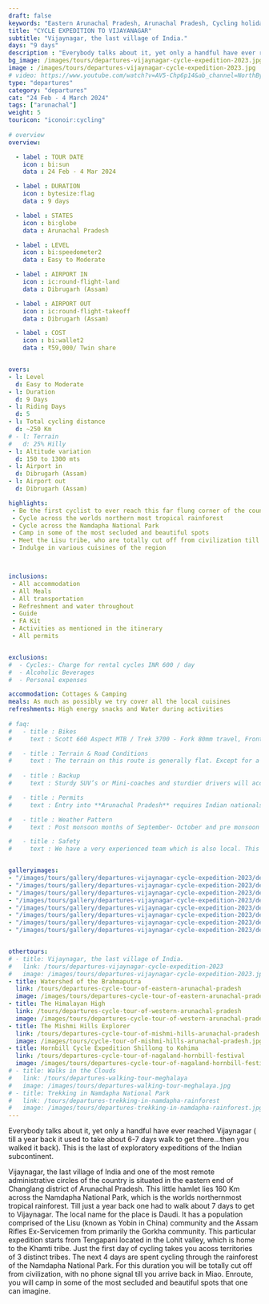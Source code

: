 ```yaml
---
draft: false
keywords: "Eastern Arunachal Pradesh, Arunachal Pradesh, Cycling holiday, the Brahmaputra Valley"
title: "CYCLE EXPEDITION TO VIJAYANAGAR"
subtitle: "Vijaynagar, the last village of India."
days: "9 days"
description : "Everybody talks about it, yet only a handful have ever reached Vijaynagar. This is the last of exploratory expeditions of the Indian subcontinent."
bg_image: /images/tours/departures-vijaynagar-cycle-expedition-2023.jpg
image : /images/tours/departures-vijaynagar-cycle-expedition-2023.jpg
# video: https://www.youtube.com/watch?v=AV5-Chp6p14&ab_channel=NorthBynortheast
type: "departures"
category: "departures"
cat: "24 Feb - 4 March 2024"
tags: ["arunachal"]
weight: 5
touricon: "iconoir:cycling"
 
# overview
overview:

  - label : TOUR DATE
    icon : bi:sun
    data : 24 Feb - 4 Mar 2024

  - label : DURATION
    icon : bytesize:flag
    data : 9 days

  - label : STATES
    icon : bi:globe
    data : Arunachal Pradesh

  - label : LEVEL
    icon : bi:speedometer2
    data : Easy to Moderate

  - label : AIRPORT IN
    icon : ic:round-flight-land
    data : Dibrugarh (Assam)

  - label : AIRPORT OUT
    icon : ic:round-flight-takeoff
    data : Dibrugarh (Assam)

  - label : COST
    icon : bi:wallet2
    data : ₹59,000/ Twin share


overs:
- l: Level 
  d: Easy to Moderate 
- l: Duration
  d: 9 Days
- l: Riding Days
  d: 5
- l: Total cycling distance
  d: ~250 Km
# - l: Terrain
#   d: 25% Hilly 
- l: Altitude variation
  d: 150 to 1300 mts
- l: Airport in
  d: Dibrugarh (Assam)
- l: Airport out
  d: Dibrugarh (Assam)

highlights:
 - Be the first cyclist to ever reach this far flung corner of the country
 - Cycle across the worlds northern most tropical rainforest
 - Cycle across the Namdapha National Park
 - Camp in some of the most secluded and beautiful spots
 - Meet the Lisu tribe, who are totally cut off from civilization till just a couple of years back
 - Indulge in various cuisines of the region



inclusions:
 - All accommodation
 - All Meals
 - All transportation
 - Refreshment and water throughout
 - Guide
 - FA Kit
 - Activities as mentioned in the itinerary
 - All permits


exclusions:
#  - Cycles:- Charge for rental cycles INR 600 / day
#  - Alcoholic Beverages
#  - Personal expenses

accommodation: Cottages & Camping
meals: As much as possibly we try cover all the local cuisines
refreshments: High energy snacks and Water during activities  
 
# faq:
#   - title : Bikes
#     text : Scott 660 Aspect MTB / Trek 3700 - Fork 80mm travel, Front Derailleur Shimano FD-TX50 / 34.9mm, Rear Derailleur Shimano Tourney RD-TX35 21 Speed (Upgraded), Shifters Shimano ST-EF 41 L / 7R EZ-ire plus (Upgraded), Brakeset Tektro SCM-02 mech. Disc 160F/160Rmm Rotor, Front Tyre 6 26×2.1 / 30TPI, Rear Tyre 6 26×2.1 / 30TPI, Weight 13.6 kg / 29.98 lbs

#   - title : Terrain & Road Conditions
#     text : The terrain on this route is generally flat. Except for a few odd days the roads are generally excellent. This is probably one of the easiest routes to cycle in the Northeastern region, with beautiful views, interesting tribes and excellent road conditions.
   
#   - title : Backup
#     text : Sturdy SUV’s or Mini-coaches and sturdier drivers will accompany you on every trip. These vehicles are along right from your airport pick up to your drop back to the airport.

#   - title : Permits 
#     text : Entry into **Arunachal Pradesh** requires Indian nationals to aquire a Inner Line Permit (ILP) whereas foreign nationals require Restricted Area Permits (RAP), both of which have a certain fees applicable.

#   - title : Weather Pattern 
#     text : Post monsoon months of September- October and pre monsoon months of March-April are very pleasant with blue skies and a fair days. Peak winters are from November to February with the mercury coming down below 15 C in the nights, where as the days are quite pleasant.

#   - title : Safety 
#     text : We have a very experienced team which is also local. This reflects in the overall safety of our tours. Rest assured your guides know where extra attention is required and when. All our routes are well known to us, we know where the nearest medical facilities are, we know whom to contact if in case of an emergency, we know all the alternate routes in case of road blockages. We have CASEVAC protocols in place to streamline the process in case of emergencies. You can rest easy knowing that in the outdoors in general and this region in particular you are in safe hands with us.


galleryimages:
- "/images/tours/gallery/departures-vijaynagar-cycle-expedition-2023/departures-vijaynagar-cycle-expedition-2023-2.jpg"
- "/images/tours/gallery/departures-vijaynagar-cycle-expedition-2023/departures-vijaynagar-cycle-expedition-2023-3.jpg"
- "/images/tours/gallery/departures-vijaynagar-cycle-expedition-2023/departures-vijaynagar-cycle-expedition-2023-4.jpg"
- "/images/tours/gallery/departures-vijaynagar-cycle-expedition-2023/departures-vijaynagar-cycle-expedition-2023-5.jpg"
- "/images/tours/gallery/departures-vijaynagar-cycle-expedition-2023/departures-vijaynagar-cycle-expedition-2023-6.jpg"
- "/images/tours/gallery/departures-vijaynagar-cycle-expedition-2023/departures-vijaynagar-cycle-expedition-2023-7.jpg"
- "/images/tours/gallery/departures-vijaynagar-cycle-expedition-2023/departures-vijaynagar-cycle-expedition-2023-8.jpg"
- "/images/tours/gallery/departures-vijaynagar-cycle-expedition-2023/departures-vijaynagar-cycle-expedition-2023-9.jpg"


othertours:
# - title: Vijaynagar, the last village of India.
#   link: /tours/departures-vijaynagar-cycle-expedition-2023
#   image: /images/tours/departures-vijaynagar-cycle-expedition-2023.jpg
- title: Watershed of the Brahmaputra
  link: /tours/departures-cycle-tour-of-eastern-arunachal-pradesh
  image: /images/tours/departures-cycle-tour-of-eastern-arunachal-pradesh.jpg
- title: The Himalayan High
  link: /tours/departures-cycle-tour-of-western-arunachal-pradesh
  image: /images/tours/departures-cycle-tour-of-western-arunachal-pradesh.jpg
- title: The Mishmi Hills Explorer 
  link: /tours/departures-cycle-tour-of-mishmi-hills-arunachal-pradesh
  image: /images/tours/cycle-tour-of-mishmi-hills-arunachal-pradesh.jpg
- title: Hornbill Cycle Expedition Shillong to Kohima
  link: /tours/departures-cycle-tour-of-nagaland-hornbill-festival
  image: /images/tours/departures-cycle-tour-of-nagaland-hornbill-festival.jpg
# - title: Walks in the Clouds
#   link: /tours/departures-walking-tour-meghalaya
#   image: /images/tours/departures-walking-tour-meghalaya.jpg
# - title: Trekking in Namdapha National Park
#   link: /tours/departures-trekking-in-namdapha-rainforest
#   image: /images/tours/departures-trekking-in-namdapha-rainforest.jpg         
--- 
```


Everybody talks about it, yet only a handful have ever reached Vijaynagar ( till a year back it used to take about 6-7 days walk to get there...then you walked it back). This is the last of exploratory expeditions of the Indian subcontinent.

Vijaynagar, the last village of India and one of the most remote administrative circles of the country is situated in the eastern end of Changlang district of Arunachal Pradesh. This little hamlet  lies 160 Km across the Namdapha National Park, which is the worlds northernmost tropical rainforest. Till just a year back one had to walk about 7 days to get to Vijaynagar. The local name for the place is Daudi. It has a population comprised of the Lisu (known as Yobin in China) community and the Assam Rifles Ex-Servicemen from primarily the Gorkha community.
This particular expedition starts from Tengapani located in the Lohit valley, which is home to the Khamti tribe. Just the first day of cycling takes you acoss territories of 3 distinct tribes. The next 4 days are spent cycling through the rainforest of the Namdapha National Park. For this duration you will be totally cut off from civilization, with no phone signal till you arrive back in Miao. Enroute, you will camp in some of the most secluded and beautiful spots that one can imagine.